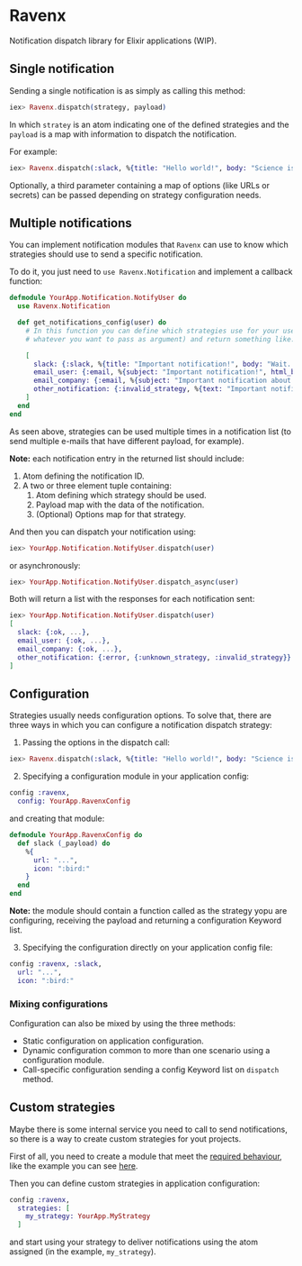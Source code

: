 # Ravenx

Notification dispatch library for Elixir applications (WIP).

## Single notification

Sending a single notification is as simply as calling this method:

```elixir
iex> Ravenx.dispatch(strategy, payload)
```

In which `stratey` is an atom indicating one of the defined strategies and the
`payload` is a map with information to dispatch the notification.

For example:

```elixir
iex> Ravenx.dispatch(:slack, %{title: "Hello world!", body: "Science is cool!"})
```

Optionally, a third parameter containing a map of options (like URLs or
secrets) can be passed depending on strategy configuration needs.

## Multiple notifications

You can implement notification modules that `Ravenx` can use to know which strategies should use to send a specific notification.

To do it, you just need to `use Ravenx.Notification` and implement a callback function:

```elixir
defmodule YourApp.Notification.NotifyUser do
  use Ravenx.Notification

  def get_notifications_config(user) do
    # In this function you can define which strategies use for your user (or
    # whatever you want to pass as argument) and return something like:

    [
      slack: {:slack, %{title: "Important notification!", body: "Wait..."}, %{channel: user.slack_username}},
      email_user: {:email, %{subject: "Important notification!", html_body: "<h1>Wait...</h1>", to: user.email_address}},
      email_company: {:email, %{subject: "Important notification about an user!", html_body: "<h1>Wait...</h1>", to: user.company.email_address}},
      other_notification: {:invalid_strategy, %{text: "Important notification!"}, %{option1: value2}},
    ]
  end
end
```

As seen above, strategies can be used multiple times in a notification list (to send multiple e-mails that have different payload, for example).

**Note:** each notification entry in the returned list should include:

1. Atom defining the notification ID.
2. A two or three element tuple containing:
    1. Atom defining which strategy should be used.
    2. Payload map with the data of the notification.
    3. (Optional) Options map for that strategy.

And then you can dispatch your notification using:

```elixir
iex> YourApp.Notification.NotifyUser.dispatch(user)
```

or asynchronously:

```elixir
iex> YourApp.Notification.NotifyUser.dispatch_async(user)
```

Both will return a list with the responses for each notification sent:

```elixir
iex> YourApp.Notification.NotifyUser.dispatch(user)
[
  slack: {:ok, ...},
  email_user: {:ok, ...},
  email_company: {:ok, ...},
  other_notification: {:error, {:unknown_strategy, :invalid_strategy}}
]
```

## Configuration
Strategies usually needs configuration options. To solve that, there are three
ways in which you can configure a notification dispatch strategy:

1. Passing the options in the dispatch call:

  ```elixir
  iex> Ravenx.dispatch(:slack, %{title: "Hello world!", body: "Science is cool!"}, %{url: "...", icon: ":bird:"})
  ```

2. Specifying a configuration module in your application config:

  ```elixir
  config :ravenx,
    config: YourApp.RavenxConfig
  ```

  and creating that module:

  ```elixir
  defmodule YourApp.RavenxConfig do
    def slack (_payload) do
      %{
        url: "...",
        icon: ":bird:"
      }
    end
  end
  ```

  **Note:** the module should contain a function called as the strategy yopu are
  configuring, receiving the payload and returning a configuration Keyword list.

3. Specifying the configuration directly on your application config file:

  ```elixir
  config :ravenx, :slack,
    url: "...",
    icon: ":bird:"
  ```

### Mixing configurations
Configuration can also be mixed by using the three methods:

 * Static configuration on application configuration.
 * Dynamic configuration common to more than one scenario using a configuration module.
 * Call-specific configuration sending a config Keyword list on `dispatch` method.

## Custom strategies

Maybe there is some internal service you need to call to send notifications, so there is a way to create custom strategies for yout projects.

First of all, you need to create a module that meet the [required behaviour](https://github.com/acutario/ravenx/blob/master/lib/ravenx/notification_behaviour.ex), like the example you can see [here](https://github.com/acutario/ravenx/blob/master/lib/ravenx/strategy/dummy.ex).

Then you can define custom strategies in application configuration:

```elixir
config :ravenx,
  strategies: [
    my_strategy: YourApp.MyStrategy
  ]
```

and start using your strategy to deliver notifications using the atom assigned (in the example, `my_strategy`).
